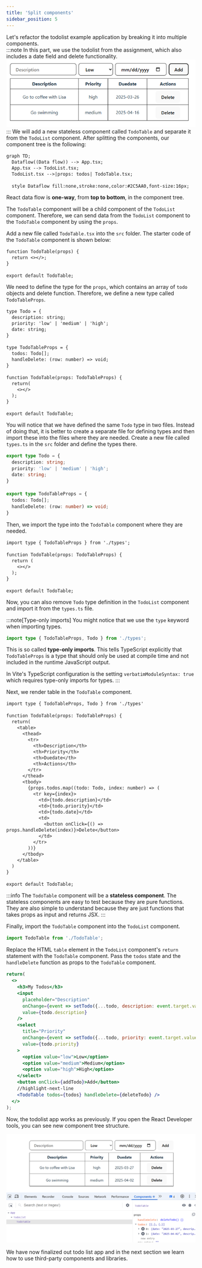 ```yaml
---
title: 'Split components'
sidebar_position: 5
---
```

Let's refactor the todolist example application by breaking it into multiple components.  
:::note 
In this part, we  use the todolist from the assignment, which also includes a date field and delete functionality.
![Todolist](./img/todolist2.png)
:::
We will add a new stateless component called `TodoTable` and separate it from the `TodoList` component. After splitting the components, our component tree is the following:
```mermaid
graph TD;
  Dataflow((Data flow)) --> App.tsx;
  App.tsx --> TodoList.tsx;
  TodoList.tsx -->|props: todos| TodoTable.tsx;
  
  style Dataflow fill:none,stroke:none,color:#2C5AA0,font-size:16px;
```

React data flow is **one-way**, from **top to bottom**, in the component tree.

The `TodoTable` component will be a child component of the `TodoList` component. Therefore, we can send data from the `TodoList` component to the `TodoTable` component by using the `props`.

Add a new file called `TodoTable.tsx` into the `src` folder. The starter code of the `TodoTable` component is shown below:
```tsx title="TodoTable.tsx"
function TodoTable(props) {
  return <></>;
}

export default TodoTable;
```
We need to define the type for the `props`, which contains an array of `todo` objects and delete function. Therefore, we define a new type called `TodoTableProps`.

```tsx title="TodoTable.tsx"
type Todo = {
  description: string;
  priority: 'low' | 'medium' | 'high';
  date: string;
}

type TodoTableProps = {
  todos: Todo[];
  handleDelete: (row: number) => void;
}

function TodoTable(props: TodoTableProps) {
  return(
    <></>
  );
}

export default TodoTable;
```
You will notice that we have defined the same `Todo` type in two files. Instead of doing that, it is better to create a separate file for defining types and then import these into the files where they are needed. Create a new file called `types.ts` in the `src` folder and define the types there.

```ts title="types.ts"
export type Todo = {
  description: string;
  priority: 'low' | 'medium' | 'high';
  date: string;
}

export type TodoTableProps = {
  todos: Todo[];
  handleDelete: (row: number) => void;
}
```
Then, we import the type into the `TodoTable` component where they are needed.
```tsx title="TodoTable.tsx"
import type { TodoTableProps } from './types';

function TodoTable(props: TodoTableProps) {
  return (
    <></>
  );
}

export default TodoTable;
```
Now, you can also remove `Todo` type definition in the `TodoList` component and import it from the `types.ts` file.

:::note[Type-only imports] 
You might notice that we use the `type` keyword when importing types.
```ts
import type { TodoTableProps, Todo } from './types';
```
This is so called **type-only imports**. This tells TypeScript explicitly that `TodoTableProps` is a type that should only be used at compile time and not included in the runtime JavaScript output.

In Vite's TypeScript configuration is the setting `verbatimModuleSyntax: true` which requires type-only imports for types.
:::

Next, we render table in the `TodoTable` component.
```tsx title="TodoTable.tsx"
import type { TodoTableProps, Todo } from './types'

function TodoTable(props: TodoTableProps) {
  return(
    <table>
      <thead>
        <tr>
          <th>Description</th>
          <th>Priority</th>
          <th>Duedate</th>
          <th>Actions</th>
        </tr>
      </thead>
      <tbody>
        {props.todos.map((todo: Todo, index: number) => (
          <tr key={index}>
            <td>{todo.description}</td>
            <td>{todo.priority}</td>
            <td>{todo.date}</td>
            <td>
              <button onClick={() => props.handleDelete(index)}>Delete</button> 
            </td>
          </tr>
        ))}
      </tbody>
    </table>     
  )
}

export default TodoTable;
```
:::info
The `TodoTable` component will be a **stateless component**. The stateless components are easy to test because they are pure functions. They are also simple to understand because they are just functions that takes props as input and returns JSX.
:::

Finally, import the `TodoTable` component into the `TodoList` component.
```js title="TodoList.tsx"
import TodoTable from './TodoTable';
```
Replace the HTML `table` element in the `TodoList` component's `return` statement with the `TodoTable` component. Pass the `todos` state and the `handleDelete` function as props to the `TodoTable` component.
```jsx title="TodoList.tsx"
return(
  <>
    <h3>My Todos</h3>
    <input 
      placeholder="Description" 
      onChange={event => setTodo({...todo, description: event.target.value})} 
      value={todo.description} 
    />
    <select
      title="Priority"
      onChange={event => setTodo({...todo, priority: event.target.value as 'low' | 'medium' | 'high'})} 
      value={todo.priority} 
    >
      <option value="low">Low</option>
      <option value="medium">Medium</option>
      <option value="high">High</option>
    </select>
    <button onClick={addTodo}>Add</button>
    //highlight-next-line
    <TodoTable todos={todos} handleDelete={deleteTodo} />
  </>
);
```
Now, the todolist app works as previously. If you open the React Developer tools, you can see new component tree structure.

![todolist with splitted table](img/splitted_todolist.png)

We have now finalized out todo list app and in the next section we learn how to use third-party components and libraries.